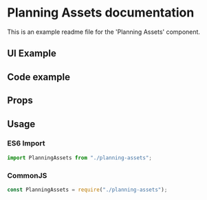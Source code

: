 # Planning Assets documentation

This is an example readme file for the 'Planning Assets' component.

## UI Example

<!-- STORY -->

## Code example

<!-- SOURCE -->

## Props

<!-- PROPS -->

## Usage

### ES6 Import

```js
import PlanningAssets from "./planning-assets";
```

### CommonJS

```js
const PlanningAssets = require("./planning-assets");
```

